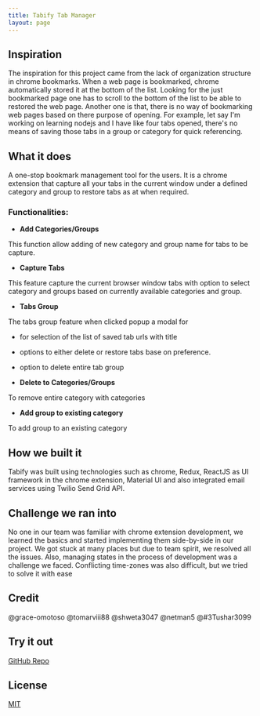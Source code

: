 ```yaml
---
title: Tabify Tab Manager
layout: page
---
```


## Inspiration

The inspiration for this project came from the lack of organization structure in chrome bookmarks. When a web page is bookmarked, chrome automatically stored it at the bottom of the list. Looking for the just bookmarked page one has to scroll to the bottom of the list to be able to restored the web page. Another one is that, there is no way of bookmarking web pages based on there purpose of opening. For example, let say I'm working on learning nodejs and I have like four tabs opened, there's no means of saving those tabs in a group or category for quick referencing.

## What it does
A one-stop bookmark management tool for the users. It is a chrome extension that capture all your tabs in the current window under a defined category and group to restore tabs as at when required.

### Functionalities: 

- **Add Categories/Groups**

This function allow adding of new category and group name for tabs to be capture.


- **Capture Tabs**

This feature capture the current browser window tabs with option to select category and groups based on currently available categories and group.

- **Tabs Group**

The tabs group feature when clicked popup a modal for 
- for selection of the list of saved tab urls with title
- options to either delete or restore tabs base on preference.
- option to delete entire tab group


- **Delete to Categories/Groups**
  
To remove entire category with categories 

- **Add group to existing category**

To add group to an existing category


## How we built it

Tabify was built using technologies such as chrome, Redux, ReactJS as UI framework in the chrome extension, Material UI and also integrated email services using Twilio Send Grid API.


## Challenge we ran into

No one in our team was familiar with chrome extension development, we learned the basics and started implementing them side-by-side in our project. We got stuck at many places but due to team spirit, we resolved all the issues. Also, managing states in the process of development was a challenge we faced. Conflicting time-zones was also difficult, but we tried to solve it with ease


## Credit
@grace-omotoso
@tomarviii88 
@shweta3047
@netman5
@#3Tushar3099 


## Try it out
[GitHub Repo](https://github.com/MLH-Fellowship/pod-3.1.0-DevBuddy)


## License
[MIT](https://choosealicense.com/licenses/mit/)
